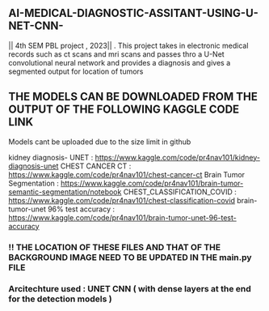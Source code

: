 ## AI-MEDICAL-DIAGNOSTIC-ASSITANT-USING-U-NET-CNN-
|| 4th SEM PBL project , 2023|| . This project takes in electronic medical records such as ct scans and mri scans and passes thro a U-Net convolutional neural network and provides a diagnosis and gives a segmented output for location of tumors 

## THE MODELS CAN BE DOWNLOADED FROM THE OUTPUT OF THE FOLLOWING KAGGLE CODE LINK
Models cant be uploaded due to the size limit in github

kidney diagnosis- UNET : https://www.kaggle.com/code/pr4nav101/kidney-diagnosis-unet
CHEST CANCER CT : https://www.kaggle.com/code/pr4nav101/chest-cancer-ct
Brain Tumor Segmentation : https://www.kaggle.com/code/pr4nav101/brain-tumor-semantic-segmentation/notebook
CHEST_CLASSIFICATION_COVID : https://www.kaggle.com/code/pr4nav101/chest-classification-covid
brain-tumor-unet 96% test accuracy : https://www.kaggle.com/code/pr4nav101/brain-tumor-unet-96-test-accuracy

### !! THE LOCATION OF THESE FILES AND THAT OF THE BACKGROUND IMAGE NEED TO BE UPDATED IN THE main.py FILE 

### Arcitechture used : UNET CNN ( with dense layers at the end for the detection models )
